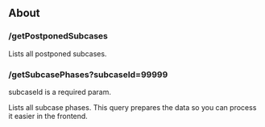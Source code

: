 ## About

### /getPostponedSubcases
Lists all postponed subcases.

### /getSubcasePhases?subcaseId=99999
subcaseId is a required param.

Lists all subcase phases. 
This query prepares the data so you can process it easier in the frontend.